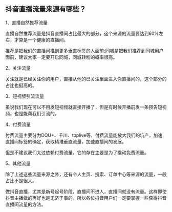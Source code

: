 ## 抖音直播流量来源有哪些？
1、直播自然推荐流量

直播自然推荐流量是抖音直播间占比最大的部分，这个来源的流量要达到60%左右，才算是一个健康的直播间。

推荐是把我们的直播间推到更多垂直标签的人面前;同城是把我们推荐到同城用户面前，建议大家一定要开启同城，同城转粉的概率很高。

2、关注流量

关注就是已经关注你的用户，直接从他的已关注里面进入你直播间的，这个部分的占比也挺高的。

3、短视频引流流量

虽说我们现在可以不用发短视频就直接开播了，但是有时候开播前发一条预告短视频，也是能帮我们引流的。


4、付费流量

付费流量主要分为DOU+、千川、toplive等，付费流量能放大我们的坑产，加速直播间标签的确定，获取精准垂直流量，加速直播间的发展。

但是不建议我们太过依赖付费流量，它的存在主要是为了撬动免费流量。

5、其他流量

除了上述这些流量来源之外，还有个人主页、搜索、订单中心等来源的流量，一般占比不是很大。

做抖音直播，尤其是新号起号阶段，直播间不进人，直播间就没有流量。这样即使抖音主播做的再好也是无济于事的，所以各位抖音用户们一定要掌握一些获得抖音直播间流量的方法。
